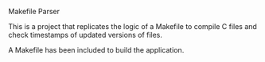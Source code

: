 Makefile Parser

This is a project that replicates the logic of a Makefile to compile C files and check timestamps of updated versions of files. 

A Makefile has been included to build the application.